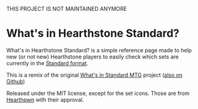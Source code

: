 THIS PROJECT IS NOT MAINTAINED ANYMORE

# What's in Hearthstone Standard?
What's in Hearthstone Standard? is a simple reference page made to help new (or not new) Hearthstone players to easily
check which sets are currently in the [Standard format][1].

This is a remix of the original [What's in Standard MTG][2] project ([also on Github][3])

Released under the MIT license, except for the set icons. Those are from [Hearthpwn][4] with their approval.

[1]: http://hearthstone.gamepedia.com/Standard_format
[2]: https://whatsinstandard.com/
[3]: https://github.com/glacials/whatsinstandard
[4]: http://www.hearthpwn.com/
